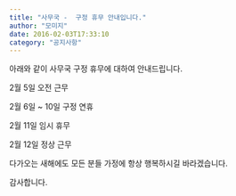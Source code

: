```yaml
---
title: "사무국 -  구정 휴무 안내입니다."
author: "모미지"
date: 2016-02-03T17:33:10
category: "공지사항"
---
```


아래와 같이 사무국 구정 휴무에 대하여 안내드립니다.

2월 5일 오전 근무

2월 6일 ~ 10일 구정 연휴

2월 11일 임시 휴무

2월 12일 정상 근무

다가오는 새해에도 모든 분들 가정에 항상 행복하시길 바라겠습니다.

감사합니다.
